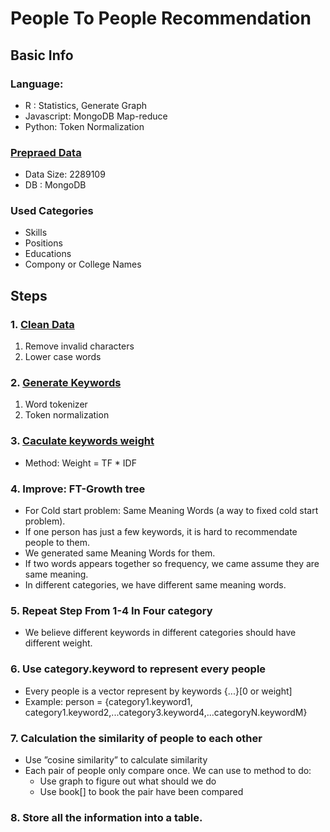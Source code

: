 # People To People Recommendation

## Basic Info

### Language:

- R : Statistics, Generate Graph
- Javascript: MongoDB Map-reduce
- Python: Token Normalization

### [Prepraed Data](https://github.com/zhou-dong/people-to-people/blob/master/clean-data.md#prepared-data)

- Data Size: 2289109
- DB : MongoDB

### Used Categories

- Skills
- Positions
- Educations
- Compony or College Names

## Steps

### 1. [Clean Data](https://github.com/zhou-dong/people-to-people/blob/master/clean-data.md#clean-data)

1. Remove invalid characters
2. Lower case words

### 2. [Generate Keywords](https://github.com/zhou-dong/people-to-people/blob/master/clean-data.md#generate-keywords)

1. Word tokenizer
2. Token normalization

### 3. [Caculate keywords weight](https://github.com/zhou-dong/people-to-people/blob/master/calculate-weight.md)

- Method: Weight = TF * IDF

### 4. Improve: FT-Growth tree

+ For Cold start problem: Same Meaning Words (a way to fixed cold start problem).
+ If one person has just a few keywords, it is hard to recommendate people to them.
+ We generated same Meaning Words for them.
+ If two words appears together so frequency, we came assume they are same meaning.
+ In different categories, we have different same meaning words.

### 5. Repeat Step From 1-4 In Four category

 - We believe different keywords in different categories should have different weight.

### 6. Use category.keyword to represent every people
  - Every people is a vector represent by keywords {...}[0 or weight]
  - Example: person = {category1.keyword1, category1.keyword2,...category3.keyword4,...categoryN.keywordM}

### 7. Calculation the similarity of people to each other
  - Use ”cosine similarity” to calculate similarity
  - Each pair of people only compare once. We can use to method to do:
    + Use graph to figure out what should we do
    + Use book[] to book the pair have been compared

### 8. Store all the information into a table.
